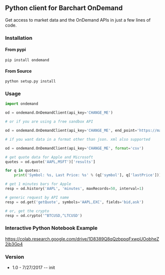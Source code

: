 ## Python client for Barchart OnDemand

Get access to market data and the OnDemand APIs in just a few lines of code.

### Installation

#### From pypi

```
pip install ondemand
```

#### From Source

```
python setup.py install
```

### Usage

```python
import ondemand

od = ondemand.OnDemandClient(api_key='CHANGE_ME')

# or if you are using a free sandbox API

od = ondemand.OnDemandClient(api_key='CHANGE_ME', end_point='https://marketdata.websol.barchart.com/')

# if you want data in a format other than json. xml also supported

od = ondemand.OnDemandClient(api_key='CHANGE_ME', format='csv')

# get quote data for Apple and Microsoft
quotes = od.quote('AAPL,MSFT')['results']

for q in quotes:
    print('Symbol: %s, Last Price: %s' % (q['symbol'], q['lastPrice']))

# get 1 minutes bars for Apple
resp = od.history('AAPL', 'minutes', maxRecords=50, interval=1)

# generic request by API name
resp = od.get('getQuote', symbols='AAPL,EXC', fields='bid,ask')

# or, get the crypto
resp = od.crypto('^BTCUSD,^LTCUSD')
```

### Interactive Python Notebook Example

https://colab.research.google.com/drive/1D8389Q8qQzbppqFxwpUOobheZ2jb3Gp4

### Version

- 1.0 - 7/27/2017 -- init
